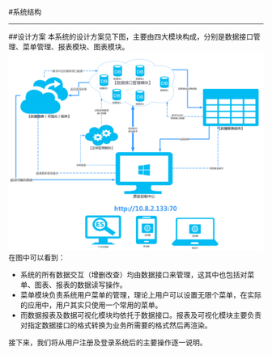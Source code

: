 #系统结构
***

##设计方案
本系统的设计方案见下图，主要由四大模块构成，分别是数据接口管理、菜单管理、报表模块、图表模块。
![](./_image/质量控制中心方案实现.jpg)
在图中可以看到：

+ 系统的所有数据交互（增删改查）均由数据接口来管理，这其中也包括对菜单、图表、报表的数据读写操作。
+ 菜单模块负责系统用户菜单的管理，理论上用户可以设置无限个菜单，在实际的应用中，用户其实只使用一个常用的菜单。
+ 而数据报表及数据可视化模块均依托于数据接口。报表及可视化模块主要负责对指定数据接口的格式转换为业务所需要的格式然后再渲染。

接下来，我们将从用户注册及登录系统后的主要操作逐一说明。